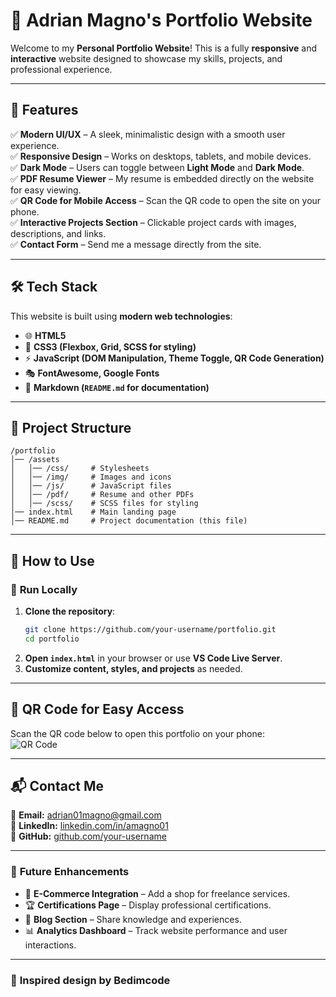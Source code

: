 # 🚀 **Adrian Magno's Portfolio Website**

Welcome to my **Personal Portfolio Website**! This is a fully **responsive** and **interactive** website designed to showcase my skills, projects, and professional experience.

---

## 🎨 **Features**
✅ **Modern UI/UX** – A sleek, minimalistic design with a smooth user experience.  
✅ **Responsive Design** – Works on desktops, tablets, and mobile devices.  
✅ **Dark Mode** – Users can toggle between **Light Mode** and **Dark Mode**.  
✅ **PDF Resume Viewer** – My resume is embedded directly on the website for easy viewing.  
✅ **QR Code for Mobile Access** – Scan the QR code to open the site on your phone.  
✅ **Interactive Projects Section** – Clickable project cards with images, descriptions, and links.  
✅ **Contact Form** – Send me a message directly from the site.  

---

## 🛠 **Tech Stack**
This website is built using **modern web technologies**:
- 🌐 **HTML5**
- 🎨 **CSS3 (Flexbox, Grid, SCSS for styling)**
- ⚡ **JavaScript (DOM Manipulation, Theme Toggle, QR Code Generation)**
- 🎭 **FontAwesome, Google Fonts**
- 📜 **Markdown (`README.md` for documentation)**

---

## 📂 **Project Structure**
```
/portfolio
│── /assets
│   │── /css/     # Stylesheets
│   │── /img/     # Images and icons
│   │── /js/      # JavaScript files
│   │── /pdf/     # Resume and other PDFs
│   │── /scss/    # SCSS files for styling
│── index.html    # Main landing page
│── README.md     # Project documentation (this file)
```

---

## 📖 **How to Use**
### 🔹 **Run Locally**
1. **Clone the repository**:
   ```sh
   git clone https://github.com/your-username/portfolio.git
   cd portfolio
   ```
2. **Open `index.html`** in your browser or use **VS Code Live Server**.
3. **Customize content, styles, and projects** as needed.

---

## 📱 **QR Code for Easy Access**
Scan the QR code below to open this portfolio on your phone:  
![QR Code](assets/img/qr-code.png)

---

## 📬 **Contact Me**
📧 **Email:** [adrian01magno@gmail.com](mailto:adrian01magno@gmail.com)  
💼 **LinkedIn:** [linkedin.com/in/amagno01](https://www.linkedin.com/in/amagno01)  
📂 **GitHub:** [github.com/your-username](https://github.com/your-username)

---

### 🎯 **Future Enhancements**
- 🛒 **E-Commerce Integration** – Add a shop for freelance services.
- 🏆 **Certifications Page** – Display professional certifications.
- 📝 **Blog Section** – Share knowledge and experiences.
- 📊 **Analytics Dashboard** – Track website performance and user interactions.

---

### 🚀 **Inspired design by Bedimcode**
